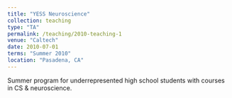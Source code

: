 ```yaml
---
title: "YESS Neuroscience"
collection: teaching
type: "TA"
permalink: /teaching/2010-teaching-1
venue: "Caltech"
date: 2010-07-01
terms: "Summer 2010"
location: "Pasadena, CA"
---
```


Summer program for underrepresented high school students with courses in CS & neuroscience.
